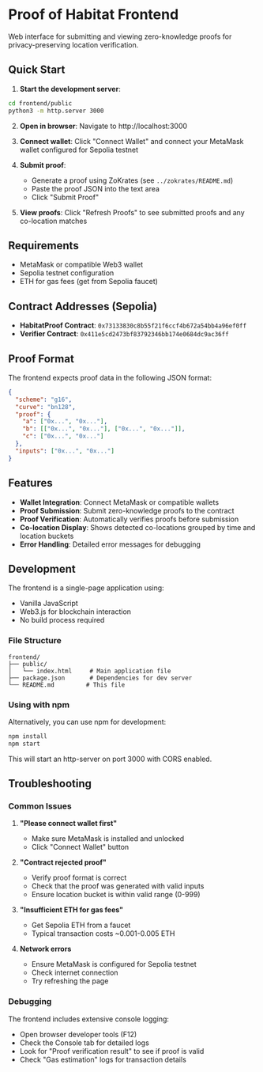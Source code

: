 # Proof of Habitat Frontend

Web interface for submitting and viewing zero-knowledge proofs for privacy-preserving location verification.

## Quick Start

1. **Start the development server**:
```bash
cd frontend/public
python3 -m http.server 3000
```

2. **Open in browser**: Navigate to http://localhost:3000

3. **Connect wallet**: Click "Connect Wallet" and connect your MetaMask wallet configured for Sepolia testnet

4. **Submit proof**: 
   - Generate a proof using ZoKrates (see `../zokrates/README.md`)
   - Paste the proof JSON into the text area
   - Click "Submit Proof"

5. **View proofs**: Click "Refresh Proofs" to see submitted proofs and any co-location matches

## Requirements

- MetaMask or compatible Web3 wallet
- Sepolia testnet configuration
- ETH for gas fees (get from Sepolia faucet)

## Contract Addresses (Sepolia)

- **HabitatProof Contract**: `0x73133830c8b55f21f6ccf4b672a54bb4a96ef0ff`
- **Verifier Contract**: `0x411e5cd2473bf83792346bb174e0684dc9ac36ff`

## Proof Format

The frontend expects proof data in the following JSON format:

```json
{
  "scheme": "g16",
  "curve": "bn128",
  "proof": {
    "a": ["0x...", "0x..."],
    "b": [["0x...", "0x..."], ["0x...", "0x..."]],
    "c": ["0x...", "0x..."]
  },
  "inputs": ["0x...", "0x..."]
}
```

## Features

- **Wallet Integration**: Connect MetaMask or compatible wallets
- **Proof Submission**: Submit zero-knowledge proofs to the contract
- **Proof Verification**: Automatically verifies proofs before submission
- **Co-location Display**: Shows detected co-locations grouped by time and location buckets
- **Error Handling**: Detailed error messages for debugging

## Development

The frontend is a single-page application using:
- Vanilla JavaScript
- Web3.js for blockchain interaction
- No build process required

### File Structure

```
frontend/
├── public/
│   └── index.html     # Main application file
├── package.json       # Dependencies for dev server
└── README.md         # This file
```

### Using with npm

Alternatively, you can use npm for development:

```bash
npm install
npm start
```

This will start an http-server on port 3000 with CORS enabled.

## Troubleshooting

### Common Issues

1. **"Please connect wallet first"**
   - Make sure MetaMask is installed and unlocked
   - Click "Connect Wallet" button

2. **"Contract rejected proof"**
   - Verify proof format is correct
   - Check that the proof was generated with valid inputs
   - Ensure location bucket is within valid range (0-999)

3. **"Insufficient ETH for gas fees"**
   - Get Sepolia ETH from a faucet
   - Typical transaction costs ~0.001-0.005 ETH

4. **Network errors**
   - Ensure MetaMask is configured for Sepolia testnet
   - Check internet connection
   - Try refreshing the page

### Debugging

The frontend includes extensive console logging:
- Open browser developer tools (F12)
- Check the Console tab for detailed logs
- Look for "Proof verification result" to see if proof is valid
- Check "Gas estimation" logs for transaction details 